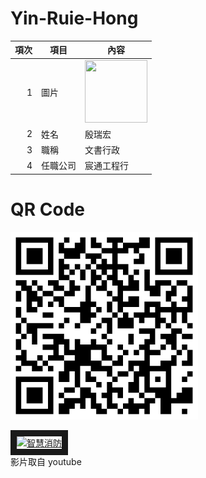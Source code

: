 # Yin-Ruie-Hong
| 項次 | 項目 | 內容 |
|----:|------|------|
|1 | 圖片 |<img src="IMG_4880 (1).jpg" width="100" Height="100" />|
|2 | 姓名 | 殷瑞宏 |
|3 | 職稱 | 文書行政 |
|4 | 任職公司 | 宸通工程行 |

# QR Code
<img src="exported_qrcode_image_600.png" width="300" Height="300" />

<a href="https://www.youtube.com/watch?v=wSI86sKUPYo" target="_blank"><img src="http://img.youtube.com/vi/wSI86sKUPYo/0.jpg" 
alt="智慧消防" width="400" height="250" border="10" /></a>
<br>影片取自 youtube

